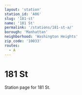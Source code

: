 ```yaml
---
layout: 'station'
station_id: 'A06'
slug: '181-st'
name: '181 St'
permalink: '/stations/181-st-a/'
borough: 'Manhattan'
neighborhood: 'Washington Heights'
zip_code: '10033'
routes:
  - A
---
```

# 181 St

Station page for 181 St.
